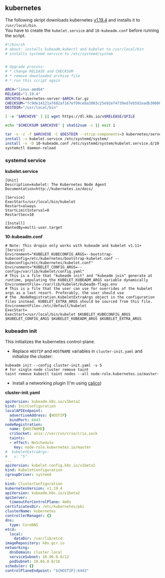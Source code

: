 ## kubernetes

The following skript downloads kubernetes [v1.19.4](https://dl.k8s.io/v1.19.4) and installs it to `/usr/local/bin`.</br>
You have to create the `kubelet.service` and `10-kubeadm.conf` before running the script.

```sh
#!/bin/sh
# about: installs kubeadm,kubectl and kubelet to /usr/local/bin
# installs systemd service to /etc/systemd/system 


# Upgrade process:
# * change RELEASE and CHECKSUM
# * remove downloaded archive file
# * run this script again

ARCH="linux-amd64"
RELEASE="1.19.4"
ARCHIVE=kubernetes-server-$ARCH.tar.gz
CHECKSUM="fc9de14121af682af167ef99ce8a3803c25e92ef4739ed7eb592eadb30086b2cb9ede51d57816d1c3835f6202753d726eba804b839ae9cd516eff4e94c81c189"
DESTDIR="/usr/local/bin"

[ -e "$ARCHIVE" ] || wget https://dl.k8s.io/v$RELEASE/$FILE

echo "$CHECKSUM $ARCHIVE" | sha512sum -c || exit 1

tar -x -z -f $ARCHIVE -C $DESTDIR --strip-components=3 kubernetes/server/bin/kubectl kubernetes/server/bin/kubeadm kubernetes/server/bin/kubelet
install -v kubelet.service /etc/systemd/system/
install -v -D 10-kubeadm.conf /etc/systemd/system/kubelet.service.d/10-kubeadm.conf
systemctl daemon-reload
```

### systemd service

**kubelet.service**
```
[Unit]
Description=kubelet: The Kubernetes Node Agent
Documentation=http://kubernetes.io/docs/

[Service]
ExecStart=/usr/local/bin/kubelet
Restart=always
StartLimitInterval=0
RestartSec=10

[Install]
WantedBy=multi-user.target
```

**10-kubeadm.conf**
```
# Note: This dropin only works with kubeadm and kubelet v1.11+
[Service]
Environment="KUBELET_KUBECONFIG_ARGS=--bootstrap-kubeconfig=/etc/kubernetes/bootstrap-kubelet.conf --kubeconfig=/etc/kubernetes/kubelet.conf"
Environment="KUBELET_CONFIG_ARGS=--config=/var/lib/kubelet/config.yaml"
# This is a file that "kubeadm init" and "kubeadm join" generate at runtime, populating the KUBELET_KUBEADM_ARGS variable dynamically
EnvironmentFile=-/var/lib/kubelet/kubeadm-flags.env
# This is a file that the user can use for overrides of the kubelet args as a last resort. Preferably, the user should use
# the .NodeRegistration.KubeletExtraArgs object in the configuration files instead. KUBELET_EXTRA_ARGS should be sourced from this file.
EnvironmentFile=-/etc/default/kubelet
ExecStart=
ExecStart=/usr/local/bin/kubelet $KUBELET_KUBECONFIG_ARGS $KUBELET_CONFIG_ARGS $KUBELET_KUBEADM_ARGS $KUBELET_EXTRA_ARGS
```

### kubeadm init

This initializes the kubernetes control-plane.

* Replace `HOSTIP` and `HOSTNAME` variables in  `cluster-init.yaml` and initialize the cluster:

```
kubeadm init --config cluster-init.yaml -v 5
# for single node cluster remove taint
taint remove kubectl taint nodes --all node-role.kubernetes.io/master-
```
 
 * Install a networking plugin (I'm using [calico](https://www.projectcalico.org))

**cluster-init.yaml**
```yaml
apiVersion: kubeadm.k8s.io/v1beta2
kind: InitConfiguration
localAPIEndpoint:
  advertiseAddress: {HOSTIP}
  bindPort: 6443
nodeRegistration:
  name: {HOSTNAME}
  criSocket: unix://var/run/crio/crio.sock
  taints:
  - effect: NoSchedule
    key: node-role.kubernetes.io/master
#  kubeletExtraArgs:
#   v: "5"
---
apiVersion: kubelet.config.k8s.io/v1beta1
kind: KubeletConfiguration
cgroupDriver: systemd
---
kind: ClusterConfiguration
kubernetesVersion: v1.19.4
apiVersion: kubeadm.k8s.io/v1beta2
apiServer:
  timeoutForControlPlane: 4m0s
certificatesDir: /etc/kubernetes/pki
clusterName: kubernetes
controllerManager: {}
dns:
  type: CoreDNS
etcd:
  local:
    dataDir: /var/lib/etcd
imageRepository: k8s.gcr.io
networking:
  dnsDomain: cluster.local
  serviceSubnet: 10.96.0.0/12
  podSubnet: 10.66.0.0/16
scheduler: {}
controlPlaneEndpoint: "${HOSTIP}:6443"
```
